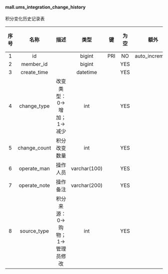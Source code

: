 #### mall.ums_integration_change_history 
积分变化历史记录表

| 序号 | 名称 | 描述 | 类型 | 键 | 为空 | 额外 | 默认值 |
| :--: | :--: | :--: | :--: | :--: | :--: | :--: | :--: |
| 1 | id |  | bigint | PRI | NO | auto_increment |  |
| 2 | member_id |  | bigint |  | YES |  |  |
| 3 | create_time |  | datetime |  | YES |  |  |
| 4 | change_type | 改变类型：0->增加；1->减少 | int |  | YES |  |  |
| 5 | change_count | 积分改变数量 | int |  | YES |  |  |
| 6 | operate_man | 操作人员 | varchar(100) |  | YES |  |  |
| 7 | operate_note | 操作备注 | varchar(200) |  | YES |  |  |
| 8 | source_type | 积分来源：0->购物；1->管理员修改 | int |  | YES |  |  |
